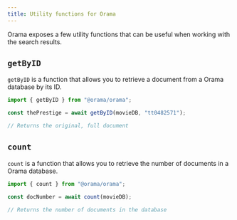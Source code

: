 ```yaml
---
title: Utility functions for Orama
---
```


Orama exposes a few utility functions that can be useful when working with the search results.

## `getByID`

`getByID` is a function that allows you to retrieve a document from a Orama database by its ID.

```javascript copy
import { getByID } from "@orama/orama";

const thePrestige = await getByID(movieDB, "tt0482571");

// Returns the original, full document
```

## `count`

`count` is a function that allows you to retrieve the number of documents in a Orama database.

```javascript copy
import { count } from "@orama/orama";

const docNumber = await count(movieDB);

// Returns the number of documents in the database
```
